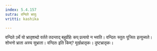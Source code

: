 ```yaml
---
index: 5.4.157
sutra: वन्दिते भ्रातुः
vritti: kashika

---
```

वन्दिते ऽर्थे यो भ्रातृशब्दो वर्तते तदन्ताद् बहुव्रीहेः कप् प्रत्ययो न भवति। वन्दितः स्तुतः पूजितः इत्युच्यते। शोभनो भ्राता अस्य सुभ्राता। वन्दितः इति किम्? मूर्खभ्रातृकः। दुष्टभ्रातृकः।